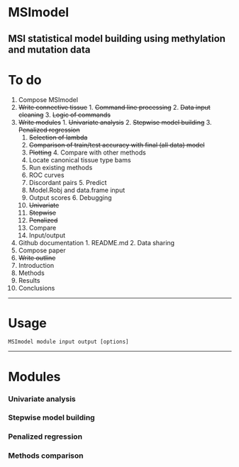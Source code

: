 # MSImodel
MSI statistical model building using methylation and mutation data
---
# To do
1. Compose MSImodel
  1. ~~Write connective tissue~~
    1. ~~Command line processing~~
    2. ~~Data input cleaning~~
    3. ~~Logic of commands~~
  2. ~~Write modules~~
    1. ~~Univariate analysis~~
    2. ~~Stepwise model building~~
    3. ~~Penalized regression~~
      1. ~~Selection of lambda~~
      2. ~~Comparison of train/test accuracy with final (all data) model~~
      3. ~~Plotting~~
    4. Compare with other methods
      1. Locate canonical tissue type bams
      2. Run existing methods
      3. ROC curves
      4. Discordant pairs
    5. Predict
      1. Model.Robj and data.frame input
      2. Output scores
    6. Debugging
      1. ~~Univariate~~
      2. ~~Stepwise~~
      3. ~~Penalized~~
      4. Compare
      5. Input/output
  3. Github documentation
    1. README.md
    2. Data sharing
2. Compose paper
  1. ~~Write outline~~
  2. Introduction
  3. Methods
  4. Results
  5. Conclusions

---
# Usage
```
MSImodel module input output [options]
```
---
# Modules
### Univariate analysis
### Stepwise model building
### Penalized regression
### Methods comparison
